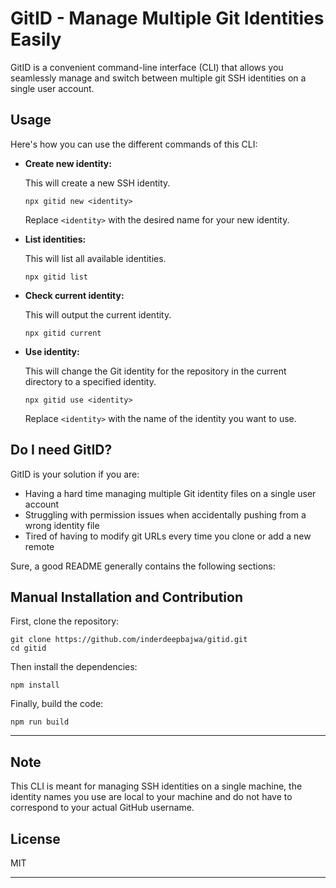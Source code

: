 # GitID - Manage Multiple Git Identities Easily

GitID is a convenient command-line interface (CLI) that allows you seamlessly manage and switch between multiple git SSH identities on a single user account.

## Usage

Here's how you can use the different commands of this CLI:

- **Create new identity:**

  This will create a new SSH identity.

  ```
  npx gitid new <identity>
  ```

  Replace `<identity>` with the desired name for your new identity.

- **List identities:**

  This will list all available identities.

  ```
  npx gitid list
  ```

- **Check current identity:**

  This will output the current identity.

  ```
  npx gitid current
  ```

- **Use identity:**

  This will change the Git identity for the repository in the current directory to a specified identity.

  ```
  npx gitid use <identity>
  ```

  Replace `<identity>` with the name of the identity you want to use.

## Do I need GitID?

GitID is your solution if you are:

- Having a hard time managing multiple Git identity files on a single user account
- Struggling with permission issues when accidentally pushing from a wrong identity file
- Tired of having to modify git URLs every time you clone or add a new remote

Sure, a good README generally contains the following sections:

## Manual Installation and Contribution

First, clone the repository:

```
git clone https://github.com/inderdeepbajwa/gitid.git
cd gitid
```

Then install the dependencies:

```
npm install
```

Finally, build the code:

```
npm run build
```

---

## Note

This CLI is meant for managing SSH identities on a single machine, the identity names you use are local to your machine and do not have to correspond to your actual GitHub username.

## License

MIT

---
